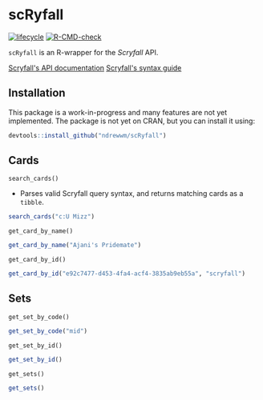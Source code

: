 # scRyfall

[![lifecycle](https://img.shields.io/badge/lifecycle-experimental-orange.svg)](https://www.tidyverse.org/lifecycle/#experimental)
[![R-CMD-check](https://github.com/ndrewwm/scRyfall/workflows/R-CMD-check/badge.svg)](https://github.com/ndrewwm/scRyfall/actions)

`scRyfall` is an R-wrapper for the *Scryfall* API.

[Scryfall's API documentation](https://scryfall.com/docs/api) [Scryfall's syntax guide](https://scryfall.com/docs/syntax)

## Installation

This package is a work-in-progress and many features are not yet implemented. The package is not yet on CRAN, but you can install it using:

```r
devtools::install_github("ndrewwm/scRyfall")
```

## Cards

`search_cards()`

- Parses valid Scryfall query syntax, and returns matching cards as a `tibble`.

```r
search_cards("c:U Mizz")
```

`get_card_by_name()`

```r
get_card_by_name("Ajani's Pridemate")
```

`get_card_by_id()`

```r
get_card_by_id("e92c7477-d453-4fa4-acf4-3835ab9eb55a", "scryfall")
```

## Sets

`get_set_by_code()`

```r
get_set_by_code("mid")
```

`get_set_by_id()`

```r
get_set_by_id()
```

`get_sets()`

```r
get_sets()
```
